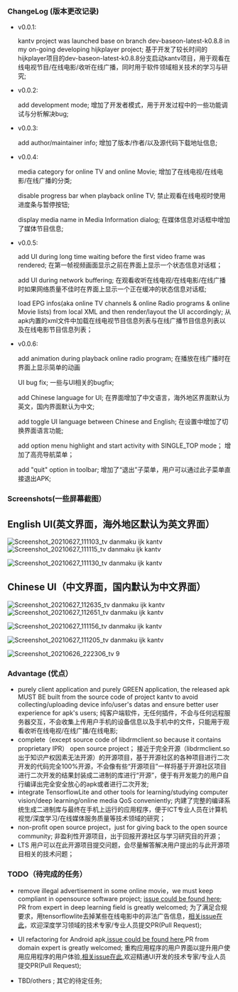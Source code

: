 ### ChangeLog (版本更改记录)
- v0.0.1:

    kantv project was launched base on branch dev-baseon-latest-k0.8.8 in my on-going developing hijkplayer project;
    基于开发了较长时间的hijkplayer项目的dev-baseon-latest-k0.8.8分支启动kantv项目，用于观看在线电视节目/在线电影/收听在线广播，同时用于软件领域相关技术的学习与研究;

- v0.0.2:

    add development mode;
    增加了开发者模式，用于开发过程中的一些功能调试与分析解决bug;

- v0.0.3:

    add author/maintainer info;
    增加了版本/作者/以及源代码下载地址信息;

- v0.0.4:

    media category for online TV and online Movie;
    增加了在线电视/在线电影/在线广播的分类;
    
    disable progress bar when playback online TV;
    禁止观看在线电视时使用进度条与暂停按钮;
    
    display media name in Media Information dialog;
    在媒体信息对话框中增加了媒体节目信息;

- v0.0.5:

    add UI during long time waiting before the first video frame was rendered;
    在第一帧视频画面显示之前在界面上显示一个状态信息对话框；
    
    add UI during network buffering;
    在观看收听在线电视/在线电影/在线广播时如果网络质量不佳时在界面上显示一个正在缓冲的状态信息对话框;
    
    load EPG infos(aka online TV channels & online Radio programs & online Movie lists) from local XML and then render/layout the UI accordingly;
    从apk内置的xml文件中加载在线电视节目信息列表与在线广播节目信息列表以及在线电影节目信息列表；
    
   
- v0.0.6:

   add animation during playback online radio program;
   在播放在线广播时在界面上显示简单的动画

   UI bug fix;
   一些与UI相关的bugfix;

   add Chinese language for UI;
   在界面增加了中文语言，海外地区界面默认为英文，国内界面默认为中文;
   
   add toggle UI language between Chinese and English;
   在设置中增加了切换界面语言功能;
   
   add option menu highlight and start activity with SINGLE_TOP mode；
   增加了高亮导航菜单；
   
   add "quit" option in toolbar;
   增加了“退出”子菜单，用户可以通过此子菜单直接退出APK;


### Screenshots(一些屏幕截图）

English UI(英文界面，海外地区默认为英文界面）
-------------------------------------------------------------

![Screenshot_20210627_111103_tv danmaku ijk kantv](https://user-images.githubusercontent.com/6889919/123531948-42e0c080-d73b-11eb-87b2-556e8b8feb13.jpg)
![Screenshot_20210627_111115_tv danmaku ijk kantv](https://user-images.githubusercontent.com/6889919/123531950-46744780-d73b-11eb-8fda-1266a4c5c740.jpg)

![Screenshot_20210627_111130_tv danmaku ijk kantv](https://user-images.githubusercontent.com/6889919/123531955-4ffdaf80-d73b-11eb-9aa1-2c8d01c9be49.jpg)

Chinese UI（中文界面，国内默认为中文界面）
-------------------------------------------------------------
![Screenshot_20210627_112635_tv danmaku ijk kantv](https://user-images.githubusercontent.com/6889919/123531869-c221c480-d73a-11eb-8204-221e56c23d5e.jpg)
![Screenshot_20210627_112651_tv danmaku ijk kantv](https://user-images.githubusercontent.com/6889919/123531872-c77f0f00-d73a-11eb-89d0-04a7d1490ae1.jpg)


![Screenshot_20210627_111156_tv danmaku ijk kantv](https://user-images.githubusercontent.com/6889919/123531876-cfd74a00-d73a-11eb-902e-b18cebe69597.jpg)

![Screenshot_20210627_111205_tv danmaku ijk kantv](https://user-images.githubusercontent.com/6889919/123531879-d5349480-d73a-11eb-8234-7d9d808280ab.jpg)

![Screenshot_20210626_222306_tv 9](https://user-images.githubusercontent.com/6889919/123516218-8c92c200-d6cd-11eb-9474-f3767db37b29.jpg)






### Advantage (优点）

- purely client application and purely GREEN application, the released apk MUST BE built from the source code of project kantv to avoid collecting/uploading device info/user's datas and ensure better user experience for apk's users; 纯客户端软件，无任何插件，不会与任何远程服务器交互，不会收集上传用户手机的设备信息以及手机中的文件，只能用于观看收听在线电视/在线广播/在线电影;
- complete（except source code of libdrmclient.so because it contains proprietary IPR） open source project；  接近于完全开源（libdrmclient.so出于知识产权因素无法开源）的开源项目，基于开源社区的各种项目进行二次开发的代码完全100%开源，不会像有些“开源项目”一样将基于开源社区项目进行二次开发的结果封装成二进制的库进行“开源”，便于有开发能力的用户自行编译出完全安全放心的apk或者进行二次开发;
- integrate TensorflowLite and other tools for learning/studying computer vision/deep learning/online media QoS conveniently; 内建了完整的编译系统生成二进制库与最终在手机上运行的应用程序，便于ICT专业人员在计算机视觉/深度学习/在线媒体服务质量等技术领域的研究；
- non-profit open source project，just for giving back to the open source community; 非盈利性开源项目，出于回报开源社区与学习研究目的开源；
- LTS 用户可以在此开源项目提交问题，会尽量解答解决用户提出的与此开源项目相关的技术问题；

### TODO（待完成的任务）

- remove illegal advertisement in some online movie，we must keep compliant in opensource software project; [issue could be found here](https://github.com/zhouwg/kantv/issues/13); PR from expert in deep learning field is greatly welcomed;  为了满足合规要求，用tensorflowlite去掉某些在线电影中的非法广告信息，[相关issue在此](https://github.com/zhouwg/kantv/issues/13)，欢迎深度学习领域的技术专家/专业人员提交PR(Pull Request);
    
-  UI refactoring for Android apk,[issue could be found here](https://github.com/zhouwg/kantv/issues/26),PR from domain expert is greatly welcomed; 重构应用程序的用户界面以提升用户使用应用程序的用户体验,[相关issue在此](https://github.com/zhouwg/kantv/issues/26),欢迎精通UI开发的技术专家/专业人员提交PR(Pull Request);
    
- TBD/others ; 其它的待定任务;

